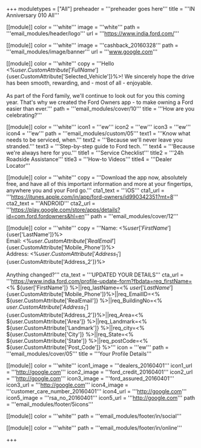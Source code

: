 +++
moduletypes = ["All"]
preheader = '''preheader goes here'''
title = '''IN Anniversary 010 All'''

[[module]]
  color = '''white'''
  image = '''white'''
  path = '''email_modules/header/logo'''
  url = '''https://www.india.ford.com/'''

[[module]]
  color = '''white'''
  image = '''cashback_20160328'''
  path = '''email_modules/image/banner'''
  url = '''www.google.com'''

[[module]]
  color = '''white'''
  copy = '''Hello <%${user.CustomAttribute['FullName']}%><br/><br/>It has been nearly one year for you and your Ford <%${user.CustomAttribute['Selected_Vehicle']}%>! We sincerely hope the drive has been smooth, rewarding, and - most of all - enjoyable.<br/><br/>As part of the Ford family, we'll continue to look out for you this coming year. That's why we created the Ford Owners app - to make owning a Ford easier than ever.'''
  path = '''email_modules/cover/10'''
  title = '''How are you celebrating?'''

[[module]]
  color = '''white'''
  icon1 = '''ew'''
  icon2 = '''ew'''
  icon3 = '''ew'''
  icon4 = '''ew'''
  path = '''email_modules/custom/05'''
  text1 = '''Know what needs to be serviced, when.'''
  text2 = '''Because we'll never leave you stranded.'''
  text3 = '''Step-by-step guide to Ford tech. '''
  text4 = '''Because we're always here for you.'''
  title1 = '''Service Checklist'''
  title2 = '''24h Roadside Assistance'''
  title3 = '''How-to Videos'''
  title4 = '''Dealer Locator'''

[[module]]
  color = '''white'''
  copy = '''Download the app now, absolutely free, and have all of this important information and more at your fingertips, anywhere you and your Ford go.'''
  cta1_text = '''iOS'''
  cta1_url = '''https://itunes.apple.com/in/app/ford-owners/id990342351?mt=8'''
  cta2_text = '''ANDROID'''
  cta2_url = '''https://play.google.com/store/apps/details?id=com.ford.fordowners&hl=en'''
  path = '''email_modules/cover/12'''

[[module]]
  color = '''white'''
  copy = '''Name&#58; <%${user['FirstName']}%> <%${user['LastName']}%><br>Email&#58; <%${user.CustomAttribute['RealEmail']}%><br>Phone&#58; <%${user.CustomAttribute['Mobile_Phone']}%><br>Address&#58; <%${user.CustomAttribute['Address_1']}%> <%${user.CustomAttribute['Address_2']}%><br><br>Anything changed?'''
  cta_text = '''UPDATED YOUR DETAILS'''
  cta_url = '''https://www.india.ford.com/profile-update-form?fbdata=req_firstName=<% ${user['FirstName']} %>||req_lastName=<% ${user['LastName']} %>||req_mobileNumber=<%${user.CustomAttribute['Mobile_Phone']}%>||req_EmailID=<% ${user.CustomAttribute['RealEmail']} %>||req_BuildingNo=<% ${user.CustomAttribute['Address_1']} %>||req_StreetRoad=<%${user.CustomAttribute['Address_2']}%>||req_Area=<% ${user.CustomAttribute['Area']} %>||req_Landmark=<% ${user.CustomAttribute['Landmark']} %>||req_city=<% ${user.CustomAttribute['City']} %>||req_State=<% ${user.CustomAttribute['State']} %>||req_postCode=<% ${user.CustomAttribute['Post_Code']} %>'''
  icon = '''ew'''
  path = '''email_modules/cover/05'''
  title = '''Your Profile Details'''

[[module]]
  color = '''white'''
  icon1_image = '''dealers_20160401'''
  icon1_url = '''http://google.com'''
  icon2_image = '''ford_credit_20160401'''
  icon2_url = '''http://google.com'''
  icon3_image = '''ford_assured_20160401'''
  icon3_url = '''http://google.com'''
  icon4_image = '''customer_care_number_20160401'''
  icon4_url = '''http://google.com'''
  icon5_image = '''rsa_no_20160401'''
  icon5_url = '''http://google.com'''
  path = '''email_modules/footer/5icons'''

[[module]]
  color = '''white'''
  path = '''email_modules/footer/in/social'''

[[module]]
  color = '''white'''
  path = '''email_modules/footer/in/online'''

+++

